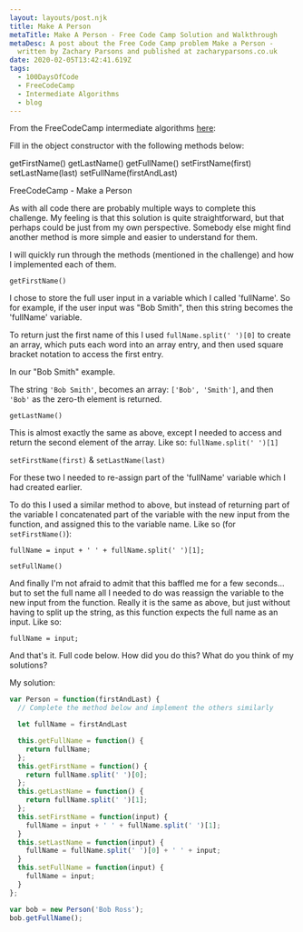 ```yaml
---
layout: layouts/post.njk
title: Make A Person
metaTitle: Make A Person - Free Code Camp Solution and Walkthrough
metaDesc: A post about the Free Code Camp problem Make a Person -
  written by Zachary Parsons and published at zacharyparsons.co.uk
date: 2020-02-05T13:42:41.619Z
tags:
  - 100DaysOfCode
  - FreeCodeCamp
  - Intermediate Algorithms
  - blog
---
```

From the FreeCodeCamp intermediate algorithms [here](https://www.freecodecamp.org/learn/javascript-algorithms-and-data-structures/intermediate-algorithm-scripting/make-a-persons):

Fill in the object constructor with the following methods below:

getFirstName()
getLastName()
getFullName()
setFirstName(first)
setLastName(last)
setFullName(firstAndLast)

FreeCodeCamp - Make a Person

As with all code there are probably multiple ways to complete this challenge. My feeling is that this solution is quite straightforward, but that perhaps could be just from my own perspective. Somebody else might find another method is more simple and easier to understand for them.

I will quickly run through the methods (mentioned in the challenge) and how I implemented each of them.

`getFirstName()`

I chose to store the full user input in a variable which I called 'fullName'. So for example, if the user input was "Bob Smith", then this string becomes the 'fullName' variable.

To return just the first name of this I used `fullName.split(' ')[0]` to create an array, which puts each word into an array entry, and then used square bracket notation to access the first entry.

In our "Bob Smith" example.

The string `'Bob Smith'`, becomes an array: `['Bob', 'Smith']`, and then `'Bob'` as the zero-th element is returned.

`getLastName()`

This is almost exactly the same as above, except I needed to access and return the second element of the array. Like so: `fullName.split(' ')[1]`

`setFirstName(first)` & `setLastName(last)`

For these two I needed to re-assign part of the 'fullName' variable which I had created earlier.

To do this I used a similar method to above, but instead of returning part of the variable I concatenated part of the variable with the new input from the function, and assigned this to the variable name. Like so (for `setFirstName()`):

`fullName = input + ' ' + fullName.split(' ')[1];`

`setFullName()`

And finally I'm not afraid to admit that this baffled me for a few seconds... but to set the full name all I needed to do was reassign the variable to the new input from the function. Really it is the same as above, but just without having to split up the string, as this function expects the full name as an input. Like so:

`fullName = input;`

And that's it. Full code below. How did you do this? What do you think of my solutions?

My solution:

```javascript
var Person = function(firstAndLast) {
  // Complete the method below and implement the others similarly

  let fullName = firstAndLast

  this.getFullName = function() {
    return fullName;
  };
  this.getFirstName = function() {
    return fullName.split(' ')[0];
  };
  this.getLastName = function() {
    return fullName.split(' ')[1];
  };
  this.setFirstName = function(input) {
    fullName = input + ' ' + fullName.split(' ')[1];
  }
  this.setLastName = function(input) {
    fullName = fullName.split(' ')[0] + ' ' + input;
  }
  this.setFullName = function(input) {
    fullName = input;
  }
};

var bob = new Person('Bob Ross');
bob.getFullName();
```